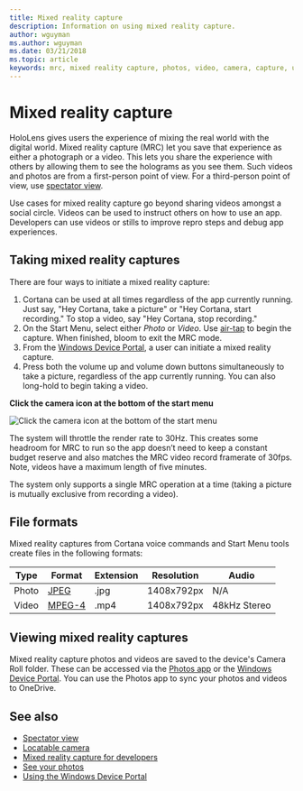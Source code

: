 ```yaml
---
title: Mixed reality capture
description: Information on using mixed reality capture.
author: wguyman
ms.author: wguyman
ms.date: 03/21/2018
ms.topic: article
keywords: mrc, mixed reality capture, photos, video, camera, capture, usage
---
```




# Mixed reality capture

HoloLens gives users the experience of mixing the real world with the digital world. Mixed reality capture (MRC) let you save that experience as either a photograph or a video. This lets you share the experience with others by allowing them to see the holograms as you see them. Such videos and photos are from a first-person point of view. For a third-person point of view, use [spectator view](spectator-view.md).

Use cases for mixed reality capture go beyond sharing videos amongst a social circle. Videos can be used to instruct others on how to use an app. Developers can use videos or stills to improve repro steps and debug app experiences.

## Taking mixed reality captures

There are four ways to initiate a mixed reality capture:
1. Cortana can be used at all times regardless of the app currently running. Just say, "Hey Cortana, take a picture" or "Hey Cortana, start recording." To stop a video, say "Hey Cortana, stop recording."
2. On the Start Menu, select either *Photo* or *Video*. Use [air-tap](gestures.md#air-tap) to begin the capture. When finished, bloom to exit the MRC mode.
3. From the [Windows Device Portal](using-the-windows-device-portal.md), a user can initiate a mixed reality capture.
4. Press both the volume up and volume down buttons simultaneously to take a picture, regardless of the app currently running. You can also long-hold to begin taking a video. 

**Click the camera icon at the bottom of the start menu**

![Click the camera icon at the bottom of the start menu](images/cameraiconinpins-300px.png)

The system will throttle the render rate to 30Hz. This creates some headroom for MRC to run so the app doesn’t need to keep a constant budget reserve and also matches the MRC video record framerate of 30fps. Note, videos have a maximum length of five minutes.

The system only supports a single MRC operation at a time (taking a picture is mutually exclusive from recording a video).

## File formats

Mixed reality captures from Cortana voice commands and Start Menu tools create files in the following formats:

|  Type  |  Format  |  Extension  |  Resolution  |  Audio | 
|----------|----------|----------|----------|----------|
|  Photo  |  [JPEG](https://en.wikipedia.org/wiki/JPEG)  |  .jpg  |  1408x792px  |  N/A | 
|  Video  |  [MPEG-4](https://en.wikipedia.org/wiki/MPEG-4)  |  .mp4  |  1408x792px  |  48kHz Stereo | 

## Viewing mixed reality captures

Mixed reality capture photos and videos are saved to the device's Camera Roll folder. These can be accessed via the [Photos app](see-your-photos.md#photos-app) or the [Windows Device Portal](using-the-windows-device-portal.md#mixed-reality-capture). You can use the Photos app to sync your photos and videos to OneDrive.

## See also
* [Spectator view](spectator-view.md)
* [Locatable camera](locatable-camera.md)
* [Mixed reality capture for developers](mixed-reality-capture-for-developers.md)
* [See your photos](see-your-photos.md)
* [Using the Windows Device Portal](using-the-windows-device-portal.md)
